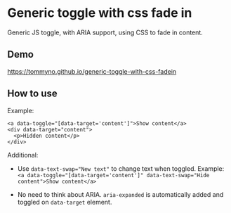 # Generic toggle with css fade in
Generic JS toggle, with ARIA support, using CSS to fade in content.

## Demo
https://tommyno.github.io/generic-toggle-with-css-fadein

## How to use
Example:
```
<a data-toggle="[data-target='content']">Show content</a>
<div data-target="content">
  <p>Hidden content</p>
</div>
```

Additional: 
* Use `data-text-swap="New text"` to change text when toggled. Example:<br>
`<a data-toggle="[data-target='content']" data-text-swap="Hide content">Show content</a>`

* No need to think about ARIA. `aria-expanded` is automatically added and toggled on `data-target` element.
